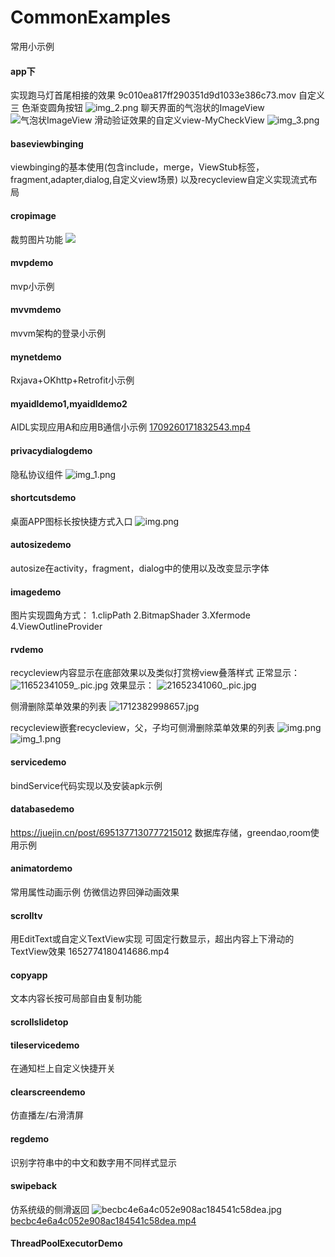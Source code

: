 # CommonExamples
常用小示例

#### app下
实现跑马灯首尾相接的效果
9c010ea817ff290351d9d1033e386c73.mov
自定义三
色渐变圆角按钮
![img_2.png](img_2.png)
聊天界面的气泡状的ImageView
![气泡状ImageView](app/img.png)
滑动验证效果的自定义view-MyCheckView
![img_3.png](img_3.png)


#### baseviewbinging
 viewbinging的基本使用(包含include，merge，ViewStub标签，fragment,adapter,dialog,自定义view场景)
 以及recycleview自定义实现流式布局

#### cropimage
裁剪图片功能
![](cropimage/21666579759_.pic.jpg)

#### mvpdemo
 mvp小示例

#### mvvmdemo
 mvvm架构的登录小示例

#### mynetdemo
Rxjava+OKhttp+Retrofit小示例

#### myaidldemo1,myaidldemo2
AIDL实现应用A和应用B通信小示例
[1709260171832543.mp4](..%2F..%2F..%2FLibrary%2FContainers%2Fcom.tencent.xinWeChat%2FData%2FLibrary%2FApplication%20Support%2Fcom.tencent.xinWeChat%2F2.0b4.0.9%2F9ec0c2d9d7a07a22546308517efad2d8%2FMessage%2FMessageTemp%2Fc52d8f9c56fa39a9cf8b20287b01b5ba%2FVideo%2F1709260171832543.mp4)
#### privacydialogdemo
 隐私协议组件
 ![img_1.png](img_1.png)

#### shortcutsdemo
 桌面APP图标长按快捷方式入口
 ![img.png](img.png)

#### autosizedemo
 autosize在activity，fragment，dialog中的使用以及改变显示字体

#### imagedemo
 图片实现圆角方式：
 1.clipPath
 2.BitmapShader
 3.Xfermode
 4.ViewOutlineProvider

#### rvdemo
recycleview内容显示在底部效果以及类似打赏榜view叠落样式
正常显示：
![11652341059_.pic.jpg](rvdemo%2F11652341059_.pic.jpg)
效果显示：
![21652341060_.pic.jpg](rvdemo%2F21652341060_.pic.jpg)

侧滑删除菜单效果的列表
![1712382998657.jpg](rvdemo%2F1712382998657.jpg)

recycleview嵌套recycleview，父，子均可侧滑删除菜单效果的列表
![img.png](rvdemo%2Fimg.png)
![img_1.png](rvdemo%2Fimg_1.png)


#### servicedemo
bindService代码实现以及安装apk示例

#### databasedemo
https://juejin.cn/post/6951377130777215012
数据库存储，greendao,room使用示例

#### animatordemo
 常用属性动画示例
 仿微信边界回弹动画效果

#### scrolltv
用EditText或自定义TextView实现 可固定行数显示，超出内容上下滑动的TextView效果
1652774180414686.mp4

#### copyapp
文本内容长按可局部自由复制功能

#### scrollslidetop

#### tileservicedemo
在通知栏上自定义快捷开关

#### clearscreendemo
仿直播左/右滑清屏

#### regdemo
识别字符串中的中文和数字用不同样式显示

#### swipeback
仿系统级的侧滑返回
![becbc4e6a4c052e908ac184541c58dea.jpg](swipeback%2Fbecbc4e6a4c052e908ac184541c58dea.jpg)
[becbc4e6a4c052e908ac184541c58dea.mp4](swipeback%2Fbecbc4e6a4c052e908ac184541c58dea.mp4)

#### ThreadPoolExecutorDemo
